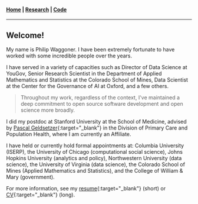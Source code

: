 #### [Home](https://pdwaggoner.github.io) | [Research](/Research.md) | [Code](/Code.md)
___________

## Welcome!

My name is Philip Waggoner. I have been extremely fortunate to have worked with some incredible people over the years. 

I have served in a variety of capacities such as Director of Data Science at YouGov, Senior Research Scientist in the Department of Applied Mathematics and Statistics at the Colorado School of Mines, Data Scientist at the Center for the Governance of AI at Oxford, and a few others. 

> Throughout my work, regardless of the context, I've maintained a deep commitment to open source software development and open science more broadly. 

I did my postdoc at Stanford University at the School of Medicine, advised by [Pascal Geldsetzer](https://profiles.stanford.edu/pascal-geldsetzer){:target="_blank"} in the Division of Primary Care and Population Health, where I am currently an Affiliate.

I have held or currently hold formal appointments at: Columbia University (ISERP), the University of Chicago (computational social science), Johns Hopkins University (analytics and policy), Northwestern University (data science), the University of Virginia (data science), the Colorado School of Mines (Applied Mathematics and Statistics), and the College of William & Mary (government).

For more information, see my [resume](https://www.dropbox.com/s/cqkdj0mmceglh4v/Philip%20Waggoner_Resume.pdf?dl=0){:target="_blank"} (short) or [CV](https://www.dropbox.com/s/c9sa17y6j4y5o45/Philip%20Waggoner_CV.pdf?dl=0){:target="_blank"} (long).
